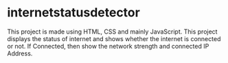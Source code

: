# internetstatusdetector
This project is made using HTML, CSS and mainly JavaScript. This project displays the status of internet and shows whether the internet is connected or not. If Connected, then show the network strength and connected IP Address.
